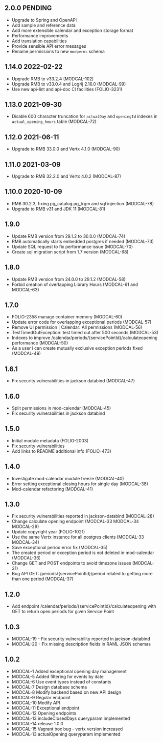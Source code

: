 ## 2.0.0 PENDING

- Upgrade to Spring and OpenAPI
- Add sample and reference data
- Add more extensible calendar and exception storage format
- Performance improvements
- Add translation capabilities
- Provide sensible API error messages
- Rename permissions to new `modperms` schema

## 1.14.0 2022-02-22
* Upgrade RMB to v33.2.4 (MODCAL-102)
* Upgrade RMB to v33.0.4 and Log4j 2.16.0 (MODCAL-99)
* Use new api-lint and api-doc CI facilities (FOLIO-3231)

## 1.13.0 2021-09-30

- Disable 600 character truncation for `actualDay` and `openingId` indexes in `actual_opening_hours`
  table (MODCAL-72)

## 1.12.0 2021-06-11

- Upgrade to RMB 33.0.0 and Vertx 4.1.0 (MODCAL-90)

## 1.11.0 2021-03-09

- Upgrade to RMB 32.2.0 and Vertx 4.0.2 (MODCAL-87)

## 1.10.0 2020-10-09

- RMB 30.2.3, fixing pg_catalog.pg_trgm and sql injection (MODCAL-78)
- Upgrade to RMB v31 and JDK 11 (MODCAL-81)

## 1.9.0

- Update RMB version from 29.1.2 to 30.0.0 (MODCAL-74)
- RMB automatically starts embedded postgres if needed (MODCAL-73)
- Update SQL request to fix performance issue (MODCAL-70)
- Create sql migration script from 1.7 version (MODCAL-68)

## 1.8.0

- Update RMB version from 24.0.0 to 29.1.2 (MODCAL-58)
- Forbid creation of overlapping Library Hours (MODCAL-61 and MODCAL-63)

## 1.7.0

- FOLIO-2358 manage container memory (MODCAL-60)
- Update error code for overlapping exceptional periods (MODCAL-57)
- Remove UI permission | Calendar: All permissions (MODCAL-56)
- TestTimedOutException: test timed out after 500 seconds (MODCAL-53)
- Indexes to improve /calendar/periods/{servicePointId}/calculateopening performance (MODCAL-50)
- As a user i can create mutually exclusive exception periods fixed (MODCAL-49)

## 1.6.1

- Fix security vulnerabilities in jackson databind (MODCAL-47)

## 1.6.0

- Split permissions in mod-calendar (MODCAL-45)
- Fix security vulnerabilities in jackson databind

## 1.5.0

- Initial module metadata (FOLIO-2003)
- Fix security vulnerabilities
- Add links to README additional info (FOLIO-473)

## 1.4.0

- Investigate mod-calendar module freeze (MODCAL-40)
- Error setting exceptional closing hours for single day (MODCAL-38)
- Mod-calendar refactoring (MODCAL-41)

## 1.3.0

- Fix security vulnerabilities reported in jackson-databind (MODCAL-28)
- Change calculate opening endpoint (MODCAL-33 MODCAL-34 MODCAL-29)
- Update copyright year (FOLIO-1021)
- Use the same Vertx instance for all postgres clients (MODCAL-33 MODCAL-34)
- Save exceptional period error fix (MODCAL-35)
- The created period or exception period is not deleted in mod-calendar (MODCAL-36)
- Change GET and POST endpoints to avoid timezone issues (MODCAL-31)
- Bug API GET: /periods/{servicePointId}/period related to getting more than one period (MODCAL-37)

## 1.2.0

- Add endpoint /calendar/periods/{servicePointId}/calculateopening with GET to return open periods
  for given Service Point

## 1.0.3

- MODCAL-19 - Fix security vulnerability reported in jackson-databind
- MODCAL-20 - Fix missing description fields in RAML JSON schemas

## 1.0.2

- MODCAL-1 Added exceptional opening day management
- MODCAL-5 Added filtering for events by date
- MODCAL-6 Use event types instead of constants
- MODCAL-7 Design database schema
- MODCAL-8 Modify backend based on new API design
- MODCAL-9 Regular endpoint
- MODCAL-10 Modify API
- MODCAL-11 Exceptional endpoint
- MODCAL-12 Opening endpoints
- MODCAL-13 includeClosedDays queryparam implemented
- MODCAL-14 release 1.0.0
- MODCAL-15 Vagrant box bug - vertx version increased
- MODCAL-13 actualOpening queryparam implemented
